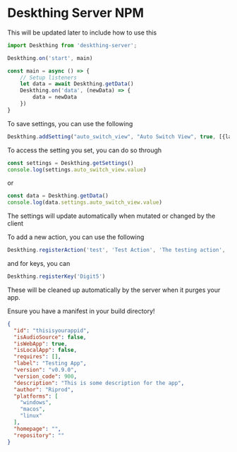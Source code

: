 # Deskthing Server NPM

This will be updated later to include how to use this 

```ts
import Deskthing from 'deskthing-server';

Deskthing.on('start', main)

const main = async () => {
    // Setup listeners
    let data = await Deskthing.getData()
    Deskthing.on('data', (newData) => {
        data = newData
    })
}

```


To save settings, you can use the following

```ts
Deskthing.addSetting("auto_switch_view", "Auto Switch View", true, [{label: 'Disabled', value: false}, {label: 'Enabled', value: true}])
```
To access the setting you set, you can do so through 
```ts
const settings = Deskthing.getSettings()
console.log(settings.auto_switch_view.value)
```
or
```ts
const data = Deskthing.getData()
console.log(data.settings.auto_switch_view.value)
```

The settings will update automatically when mutated or changed by the client 


To add a new action, you can use the following
```ts
Deskthing.registerAction('test', 'Test Action', 'The testing action', '')
```
and for keys, you can
```ts
Deskthing.registerKey('Digit5')
```

These will be cleaned up automatically by the server when it purges your app.

Ensure you have a manifest in your build directory!

```json
{
  "id": "thisisyourappid",
  "isAudioSource": false,
  "isWebApp": true,
  "isLocalApp": false,
  "requires": [],
  "label": "Testing App",
  "version": "v0.9.0",
  "version_code": 900,
  "description": "This is some description for the app",
  "author": "Riprod",
  "platforms": [
    "windows",
    "macos",
    "linux"
  ],
  "homepage": "",
  "repository": ""
}
```